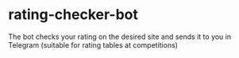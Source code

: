 # rating-checker-bot
The bot checks your rating on the desired site and sends it to you in Telegram (suitable for rating tables at competitions)
